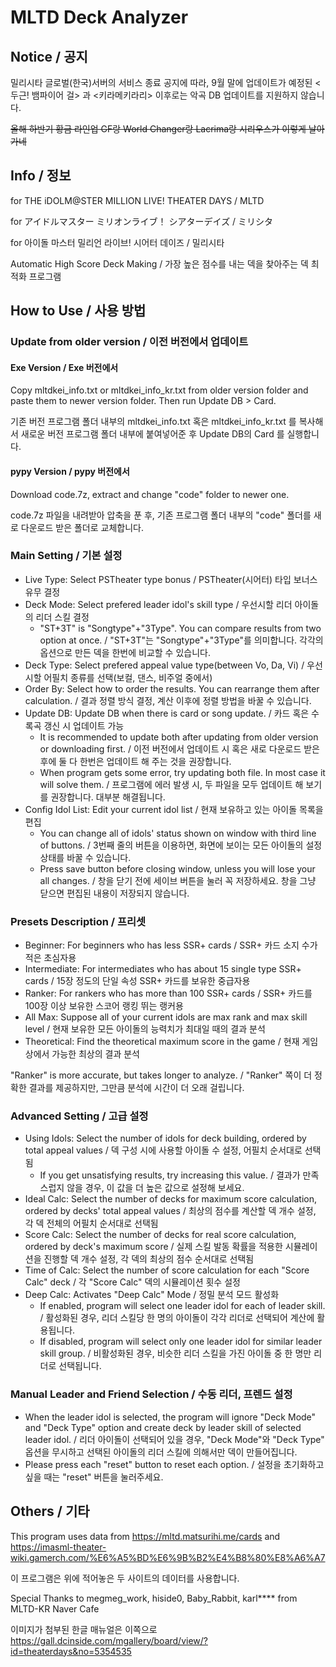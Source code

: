 # MLTD Deck Analyzer

## Notice / 공지

밀리시타 글로벌(한국)서버의 서비스 종료 공지에 따라, 9월 말에 업데이트가 예정된 <두근! 뱀파이어 걸> 과 <키라메키라리> 이후로는 악곡 DB 업데이트를 지원하지 않습니다.

~~올해 하반기 황금 라인업 GF랑 World Changer랑 Lacrima랑 시리우스가 이렇게 날아가네~~

## Info / 정보

for THE iDOLM@STER MILLION LIVE! THEATER DAYS / MLTD

for アイドルマスター ミリオンライブ！ シアターデイズ / ミリシタ

for 아이돌 마스터 밀리언 라이브! 시어터 데이즈 / 밀리시타

Automatic High Score Deck Making / 가장 높은 점수를 내는 덱을 찾아주는 덱 최적화 프로그램

## How to Use / 사용 방법

### Update from older version / 이전 버전에서 업데이트

#### Exe Version / Exe 버전에서

Copy mltdkei_info.txt or mltdkei_info_kr.txt from older version folder and paste them to newer version folder. Then run Update DB > Card.

기존 버전 프로그램 폴더 내부의 mltdkei_info.txt 혹은 mltdkei_info_kr.txt 를 복사해서 새로운 버전 프로그램 폴더 내부에 붙여넣어준 후 Update DB의 Card 를 실행합니다.

#### pypy Version / pypy 버전에서

Download code.7z, extract and change "code" folder to newer one.

code.7z 파일을 내려받아 압축을 푼 후, 기존 프로그램 폴더 내부의 "code" 폴더를 새로 다운로드 받은 폴더로 교체합니다.

### Main Setting / 기본 설정

- Live Type: Select PSTheater type bonus / PSTheater(시어터) 타입 보너스 유무 결정
- Deck Mode: Select prefered leader idol's skill type / 우선시할 리더 아이돌의 리더 스킬 결정
  - "ST+3T" is "Songtype"+"3Type". You can compare results from two option at once. / "ST+3T"는 "Songtype"+"3Type"를 의미합니다. 각각의 옵션으로 만든 덱을 한번에 비교할 수 있습니다.
- Deck Type: Select prefered appeal value type(between Vo, Da, Vi) / 우선시할 어필치 종류를 선택(보컬, 댄스, 비주얼 중에서)
- Order By: Select how to order the results. You can rearrange them after calculation. / 결과 정렬 방식 결정, 계산 이후에 정렬 방법을 바꿀 수 있습니다.
- Update DB: Update DB when there is card or song update. / 카드 혹은 수록곡 갱신 시 업데이트 가능
  - It is recommended to update both after updating from older version or downloading first. / 이전 버전에서 업데이트 시 혹은 새로 다운로드 받은 후에 둘 다 한번은 업데이트 해 주는 것을 권장합니다.
  - When program gets some error, try updating both file. In most case it will solve them. / 프로그램에 에러 발생 시, 두 파일을 모두 업데이트 해 보기를 권장합니다. 대부분 해결됩니다.
- Config Idol List: Edit your current idol list / 현재 보유하고 있는 아이돌 목록을 편집
  - You can change all of idols' status shown on window with third line of buttons. / 3번째 줄의 버튼을 이용하면, 화면에 보이는 모든 아이돌의 설정 상태를 바꿀 수 있습니다.
  - Press save button before closing window, unless you will lose your all changes. / 창을 닫기 전에 세이브 버튼을 눌러 꼭 저장하세요. 창을 그냥 닫으면 편집된 내용이 저장되지 않습니다.

### Presets Description / 프리셋

- Beginner: For beginners who has less SSR+ cards / SSR+ 카드 소지 수가 적은 초심자용
- Intermediate: For intermediates who has about 15 single type SSR+ cards / 15장 정도의 단일 속성 SSR+ 카드를 보유한 중급자용
- Ranker: For rankers who has more than 100 SSR+ cards / SSR+ 카드를 100장 이상 보유한 스코어 랭킹 뛰는 랭커용
- All Max: Suppose all of your current idols are max rank and max skill level / 현재 보유한 모든 아이돌의 능력치가 최대일 때의 결과 분석
- Theoretical: Find the theoretical maximum score in the game / 현재 게임상에서 가능한 최상의 결과 분석

"Ranker" is more accurate, but takes longer to analyze. / "Ranker" 쪽이 더 정확한 결과를 제공하지만, 그만큼 분석에 시간이 더 오래 걸립니다.

### Advanced Setting / 고급 설정

- Using Idols: Select the number of idols for deck building, ordered by total appeal values / 덱 구성 시에 사용할 아이돌 수 설정, 어필치 순서대로 선택됨
  - If you get unsatisfying results, try increasing this value. / 결과가 만족스럽지 않을 경우, 이 값을 더 높은 값으로 설정해 보세요.
- Ideal Calc: Select the number of decks for maximum score calculation, ordered by decks' total appeal values / 최상의 점수를 계산할 덱 개수 설정, 각 덱 전체의 어필치 순서대로 선택됨
- Score Calc: Select the number of decks for real score calculation, ordered by deck's maximum score / 실제 스킬 발동 확률을 적용한 시뮬레이션을 진행할 덱 개수 설정, 각 덱의 최상의 점수 순서대로 선택됨
- Time of Calc: Select the number of score calculation for each "Score Calc" deck / 각 "Score Calc" 덱의 시뮬레이션 횟수 설정
- Deep Calc: Activates "Deep Calc" Mode / 정밀 분석 모드 활성화
  - If enabled, program will select one leader idol for each of leader skill. / 활성화된 경우, 리더 스킬당 한 명의 아이돌이 각각 리더로 선택되어 계산에 활용됩니다.
  - If disabled, program will select only one leader idol for similar leader skill group. / 비활성화된 경우, 비슷한 리더 스킬을 가진 아이돌 중 한 명만 리더로 선택됩니다.

### Manual Leader and Friend Selection / 수동 리더, 프렌드 설정

- When the leader idol is selected, the program will ignore "Deck Mode" and "Deck Type" option and create deck by leader skill of selected leader idol. / 리더 아이돌이 선택되어 있을 경우, "Deck Mode"와 "Deck Type" 옵션을 무시하고 선택된 아이돌의 리더 스킬에 의해서만 덱이 만들어집니다.
- Please press each "reset" button to reset each option. / 설정을 초기화하고 싶을 때는 "reset" 버튼을 눌러주세요.

## Others / 기타

This program uses data from https://mltd.matsurihi.me/cards and https://imasml-theater-wiki.gamerch.com/%E6%A5%BD%E6%9B%B2%E4%B8%80%E8%A6%A7

이 프로그램은 위에 적어놓은 두 사이트의 데이터를 사용합니다.

Special Thanks to megmeg_work, hiside0, Baby_Rabbit, karl**** from MLTD-KR Naver Cafe

이미지가 첨부된 한글 매뉴얼은 이쪽으로 https://gall.dcinside.com/mgallery/board/view/?id=theaterdays&no=5354535
